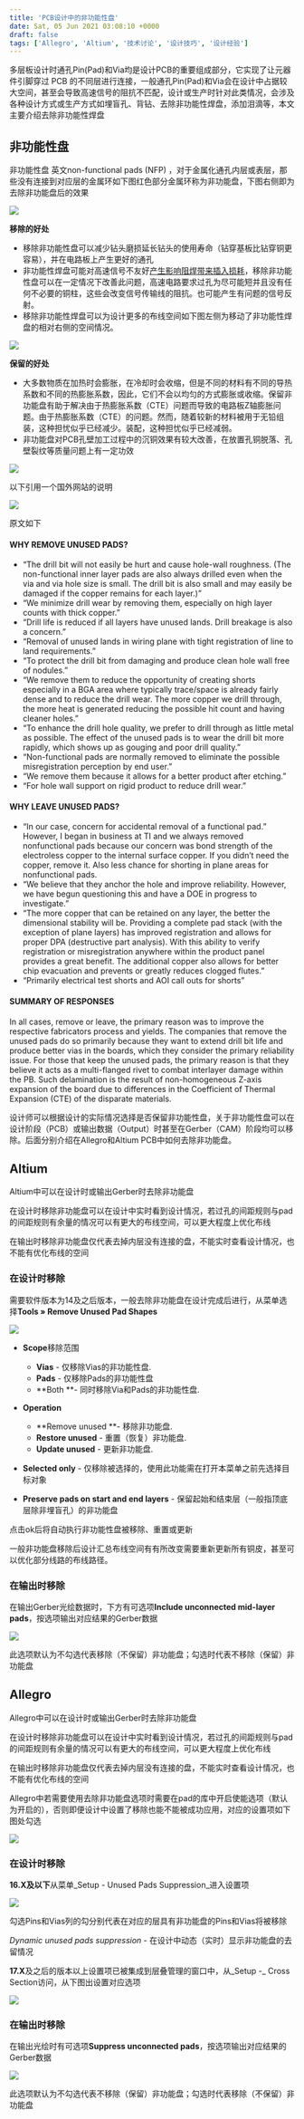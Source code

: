 ```yaml
---
title: 'PCB设计中的非功能性盘'
date: Sat, 05 Jun 2021 03:08:10 +0000
draft: false
tags: ['Allegro', 'Altium', '技术讨论', '设计技巧', '设计经验']
---
```


多层板设计时通孔Pin(Pad)和Via均是设计PCB的重要组成部分，它实现了让元器件引脚穿过 PCB 的不同层进行连接，一般通孔Pin(Pad)和Via会在设计中占据较大空间，甚至会导致高速信号的阻抗不匹配，设计或生产时针对此类情况，会涉及各种设计方式或生产方式如埋盲孔、背钻、去除非功能性焊盘，添加泪滴等，本文主要介绍去除非功能性焊盘

非功能性盘
-----

非功能性盘 英文non-functional pads (NFP) ，对于金属化通孔内层或表层，那些没有连接到对应层的金属环如下图红色部分金属环称为非功能盘，下图右侧即为去除非功能盘后的效果

![](http://a1024.synology.me:222/images/blog2022/NFPS.png)

**移除的好处**

*   移除非功能性盘可以减少钻头磨损延长钻头的使用寿命（钻穿基板比钻穿铜更容易），并在电路板上产生更好的通孔
*   非功能性焊盘可能对高速信号不友好[产生影响阻焊带来插入损耗](https://www.doc88.com/p-9035260735512.html)，移除非功能性盘可以在一定情况下改善此问题，高速电路要求过孔为尽可能短并且没有任何不必要的铜柱，这些会改变信号传输线的阻抗。也可能产生有问题的信号反射。
*   移除非功能性焊盘可以为设计更多的布线空间如下图左侧为移动了非功能性焊盘的相对右侧的空间情况。

![](http://a1024.synology.me:222/images/blog2022/pIYBAF1wpSmADZsKAACePPyMc48919.jpg)

**保留的好处**

*   大多数物质在加热时会膨胀，在冷却时会收缩，但是不同的材料有不同的导热系数和不同的热膨胀系数，因此，它们不会以均匀的方式膨胀或收缩。保留非功能盘有助于解决由于热膨胀系数（CTE）问题而导致的电路板Z轴膨胀问题。由于热膨胀系数（CTE）的问题。然而，随着较新的材料被用于无铅组装，这种担忧似乎已经减少。装配，这种担忧似乎已经减弱。
*   非功能盘对PCB孔壁加工过程中的沉铜效果有较大改善，在放置孔铜脱落、孔壁裂纹等质量问题上有一定功效

![](http://a1024.synology.me:222/images/blog2022/o4YBAF1wpOKADut1ABvcshXMtGA245.gif)

以下引用一个国外网站的说明

![](http://a1024.synology.me:222/images/blog2022/Snipaste_2021-06-07_11-28-51.png)

原文如下

#### WHY REMOVE UNUSED PADS?

*   “The drill bit will not easily be hurt and cause hole-wall roughness. (The non-functional inner layer pads are also always drilled even when the via and via hole size is small. The drill bit is also small and may easily be damaged if the copper remains for each layer.)”
*   “We minimize drill wear by removing them, especially on high layer counts with thick copper.”
*   “Drill life is reduced if all layers have unused lands. Drill breakage is also a concern.”
*   “Removal of unused lands in wiring plane with tight registration of line to land requirements.”
*   “To protect the drill bit from damaging and produce clean hole wall free of nodules.”
*   “We remove them to reduce the opportunity of creating shorts especially in a BGA area where typically trace/space is already fairly dense and to reduce the drill wear. The more copper we drill through, the more heat is generated reducing the possible hit count and having cleaner holes.”
*   “To enhance the drill hole quality, we prefer to drill through as little metal as possible. The effect of the unused pads is to wear the drill bit more rapidly, which shows up as gouging and poor drill quality.”
*   “Non-functional pads are normally removed to eliminate the possible misregistration perception by end user.”
*   “We remove them because it allows for a better product after etching.”
*   “For hole wall support on rigid product to reduce drill wear.”

#### WHY LEAVE UNUSED PADS?

*   “In our case, concern for accidental removal of a functional pad.” However, I began in business at TI and we always removed nonfunctional pads because our concern was bond strength of the electroless copper to the internal surface copper. If you didn’t need the copper, remove it. Also less chance for shorting in plane areas for nonfunctional pads.
*   “We believe that they anchor the hole and improve reliability. However, we have begun questioning this and have a DOE in progress to investigate.”
*   “The more copper that can be retained on any layer, the better the dimensional stability will be. Providing a complete pad stack (with the exception of plane layers) has improved registration and allows for proper DPA (destructive part analysis). With this ability to verify registration or misregistration anywhere within the product panel provides a great benefit. The additional copper also allows for better chip evacuation and prevents or greatly reduces clogged flutes.”
*   “Primarily electrical test shorts and AOI call outs for shorts”

#### SUMMARY OF RESPONSES

In all cases, remove or leave, the primary reason was to improve the respective fabricators process and yields. The companies that remove the unused pads do so primarily because they want to extend drill bit life and produce better vias in the boards, which they consider the primary reliability issue. For those that keep the unused pads, the primary reason is that they believe it acts as a multi-flanged rivet to combat interlayer damage within the PB. Such delamination is the result of non-homogeneous Z-axis expansion of the board due to differences in the Coefficient of Thermal Expansion (CTE) of the disparate materials.

设计师可以根据设计的实际情况选择是否保留非功能性盘，关于非功能性盘可以在设计阶段（PCB）或输出数据（Output）时甚至在Gerber（CAM）阶段均可以移除。后面分别介绍在Allegro和Altium PCB中如何去除非功能盘。

Altium
------

Altium中可以在设计时或输出Gerber时去除非功能盘

在设计时移除非功能盘可以在设计中实时看到设计情况，若过孔的间距规则与pad的间距规则有余量的情况可以有更大的布线空间，可以更大程度上优化布线

在输出时移除非功能盘仅代表去掉内层没有连接的盘，不能实时查看设计情况，也不能有优化布线的空间

### 在设计时移除

需要软件版本为14及之后版本，一般去除非功能盘在设计完成后进行，从菜单选择**Tools » Remove Unused Pad Shapes**

![](http://a1024.synology.me:222/images/blog2022/Unused_Pad_Shape20-460x242.png)

*   **Scope**移除范围
    *   **Vias** - 仅移除Vias的非功能性盘.
    *   **Pads** - 仅移除Pads的非功能性盘
    *   **Both **\- 同时移除Via和Pads的非功能性盘.

*   **Operation**
    *   **Remove unused **\- 移除非功能盘.
    *   **Restore unused** - 重置（恢复）非功能盘.
    *   **Update unused** - 更新非功能盘.

*   **Selected only** - 仅移除被选择的，使用此功能需在打开本菜单之前先选择目标对象
*   **Preserve pads on start and end layers** - 保留起始和结束层（一般指顶底层除非埋盲孔）的非功能盘

点击ok后将自动执行非功能性盘被移除、重置或更新

一般非功能盘移除后设计汇总布线空间有有所改变需要重新更新所有铜皮，甚至可以优化部分线路的布线路径。

### 在输出时移除

在输出Gerber光绘数据时，下方有可选项**Include unconnected mid-layer pads**，按选项输出对应结果的Gerber数据

![](http://a1024.synology.me:222/images/blog2022/Snipaste_2021-06-07_13-46-28.png)

此选项默认为不勾选代表移除（不保留）非功能盘；勾选时代表不移除（保留）非功能盘

Allegro
-------

Allegro中可以在设计时或输出Gerber时去除非功能盘

在设计时移除非功能盘可以在设计中实时看到设计情况，若过孔的间距规则与pad的间距规则有余量的情况可以有更大的布线空间，可以更大程度上优化布线

在输出时移除非功能盘仅代表去掉内层没有连接的盘，不能实时查看设计情况，也不能有优化布线的空间

Allegro中若需要使用去除非功能盘选项时需要在pad的库中开启使能选项（默认为开启的），否则即便设计中设置了移除也能不能被成功应用，对应的设置项如下图处勾选

![](http://a1024.synology.me:222/images/blog2022/Snipaste_2021-06-07_14-00-25.png)

### 在设计时移除

**16.X及以下**从菜单_Setup - Unused Pads Suppression_进入设置项

![](http://a1024.synology.me:222/images/blog2022/Snipaste_2021-06-07_13-59-16.png)

勾选Pins和Vias列的勾分别代表在对应的层具有非功能盘的Pins和Vias将被移除

_Dynamic unused pads suppression_ - 在设计中动态（实时）显示非功能盘的去留情况

**17.X**及之后的版本以上设置项已被集成到层叠管理的窗口中，从_Setup -_ Cross Section访问，从下图出设置对应选项

![](http://a1024.synology.me:222/images/blog2022/Snipaste_2021-06-07_14-04-12.png)

### 在输出时移除

在输出光绘时有可选项**Suppress unconnected pads**，按选项输出对应结果的Gerber数据

![](http://a1024.synology.me:222/images/blog2022/Snipaste_2021-06-07_13-58-44.png)

此选项默认为不勾选代表不移除（保留）非功能盘；勾选时代表移除（不保留）非功能盘